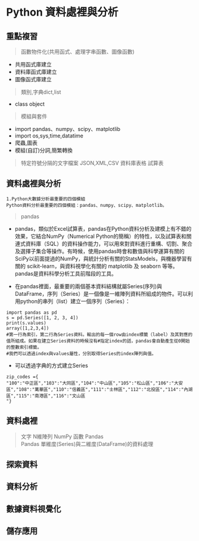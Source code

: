 # Python 資料處裡與分析

## 重點複習

> 函數物件化(共用函式、處理字串函數、圖像函數)
- 共用函式庫建立
- 資料庫函式庫建立
- 圖像函式庫建立

> 類別,字典dict,list
- class object
  
> 模組與套件
- import pandas、numpy、scipy、matplotlib
- import os,sys,time,datatime
- 爬蟲,圖表
- 模組(自訂)分詞,簡繁轉換
  
> 特定符號分隔的文字檔案
> JSON,XML,CSV
> 資料庫表格
> 試算表

## 資料處裡與分析
```
1.Python大數據分析最重要的四個模組
Python資料分析最重要的四個模組：pandas、numpy、scipy、matplotlib。
```
> pandas
- pandas，類似於Excel試算表，pandas在Python資料分析及建模上有不錯的效果，它結合NumPy（Numerical Python的簡稱）的特性，以及試算表和關連式資料庫（SQL）的資料操作能力，可以用來對資料進行重構、切割、聚合及選擇子集合等操作。有時候，使用pandas時會和數值與科學運算有關的SciPy以前面提過的NumPy，與統計分析有關的StatsModels，與機器學習有關的 scikit-learn，與資料視學化有關的 matplotlib 及 seaborn 等等。pandas是資料科學分析工具前階段的工具。

- 在pandas裡面，最重要的兩個基本資料結構就屬Series(序列)與DataFrame，序列（Series）是一個像是一維陣列資料所組成的物件。可以利用python的串列（list）建立一個序列（Series）：
``` 
import pandas as pd
s = pd.Series([1, 2, 3, 4])
print(s.values)
array([1,2,3,4])
#第一行為索引，第二行為Series資料。輸出的每一個row由index標籤（label）及其對應的值所組成。如果在建立Series資料的時候沒有#指定index的話，pandas會自動產生從0開始的整數索引標籤。
#我們可以透過index與values屬性，分別取得Series的index陣列與值。
```
- 可以透過字典的方式建立Series
```
zip_codes ={
"100":"中正區","103":"大同區","104":"中山區","105":"松山區","106":"大安區","108":"萬華區","110":"信義區","111":"士林區","112":"北投區","114":"內湖區","115":"南港區","116":"文山區
"}
```


## 資料處裡
> 文字
> N維陣列
> NumPy 函數
> Pandas  
> Pandas 單維度(Series)與二維度(DataFrame)的資料處理

## 探索資料

## 資料分析

## 數據資料視覺化

## 儲存應用

